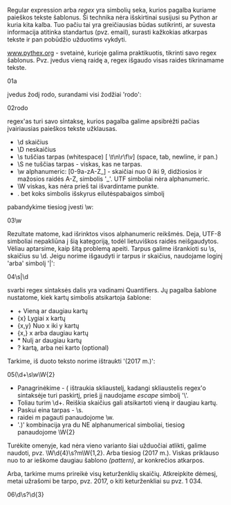 Regular expression arba *regex* yra simbolių seka, kurios pagalba kuriame paieškos tekste šablonus. 
Ši technika nėra išskirtinai susijusi su Python ar kuria kita kalba. Tuo pačiu tai yra greičiausias būdas sutikrinti, 
ar suvesta informacija atitinka standartus (pvz. email), surasti kažkokias atkarpas tekste ir pan pobūdžio 
užduotims vykdyti.

www.pythex.org - svetainė, kurioje galima praktikuotis, tikrinti savo regex šablonus. Pvz. įvedus vieną raidę a, regex
išgaudo visas raides tikrinamame tekste.

01a

įvedus žodį rodo, surandami visi žodžiai 'rodo':

02rodo

regex'as turi savo sintaksę, kurios pagalba galime apsibrėžti pačias įvairiausias paieškos tekste užklausas.

* \d	skaičius
* \D	neskaičius
* \s	tuščias tarpas (whitespace) [ \t\n\r\f\v] (space, tab, newline, ir pan.)
* \S	ne tuščias tarpas - viskas, kas ne tarpas.
* \w	alphanumeric: [0-9a-zA-Z_] - skaičiai nuo 0 iki 9, didžiosios ir mažosios raidės A-Z, simbolis '_'.
UTF simboliai nėra alphanumeric.
* \W	viskas, kas nėra prieš tai išvardintame punkte. 
* .     bet koks simbolis išskyrus eilutėspabaigos simbolį

pabandykime tiesiog įvesti \w:

03\w

Rezultate matome, kad išrinktos visos alphanumeric reikšmės. 
Deja, UTF-8 simboliai nepakliūna į šią kategoriją, todėl lietuviškos raidės neišgaudytos. 
Vėliau aptarsime, kaip šitą problemą apeiti. Tarpus galime išrankioti su \s, skaičius su \d. 
Jeigu norime išgaudyti ir tarpus ir skaičius, naudojame loginį 'arba' simbolį '|':

04\s|\d

svarbi regex sintaksės dalis yra vadinami Quantifiers. Jų pagalba šablone nustatome, kiek 
kartų simbolis atsikartoja šablone:

* \+    Vieną ar daugiau kartų
* {x}   Lygiai x kartų
* {x,y} Nuo x iki y kartų
* {x,}  x arba daugiau kartų
* \*    Nulį ar daugiau kartų
* ?     kartą, arba nei karto (optional)


Tarkime, iš duoto teksto norime ištraukti '(2017 m.)':

05\(\d+\s\w\W{2}

* Panagrinėkime - \( ištraukia skliaustelį, kadangi skliaustelis regex'o sintaksėje turi paskirtį, 
prieš jį naudojame *escape* simbolį '\\'.
* Toliau turim \d+. Reiškia skaičius gali atsikartoti vieną ir daugiau kartų.
* Paskui eina tarpas - \s.
* raidei m pagauti panaudojome \w.
* '.)'  kombinacija yra du NE alphanumerical simboliai, tiesiog panaudojome \W{2}

Turėkite omenyje, kad nėra vieno varianto šiai užduočiai atlikti, galime naudoti, pvz. \W\d{4}\s?m\W{1,2}. Arba 
tiesiog \(2017 m\.\). Viskas priklauso nuo to ar ieškome daugiau šablono *(pattern)*, ar konkrečios atkarpos.


Arba, tarkime mums prireikė visų keturženklių skaičių. Atkreipkite dėmesį, metai užrašomi be tarpo, pvz. 2017, o kiti 
keturženkliai su pvz. 1 034.

06\d\s?\d{3} 




